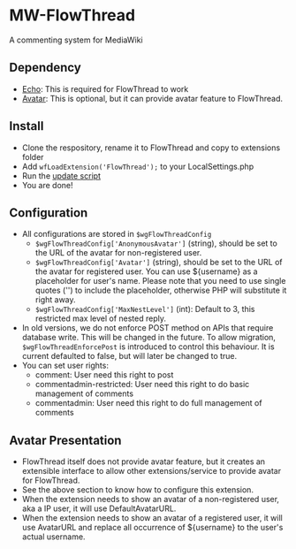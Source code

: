# MW-FlowThread
A commenting system for MediaWiki

## Dependency
* [Echo](https://www.mediawiki.org/wiki/Extension:Echo): This is required for FlowThread to work
* [Avatar](https://github.com/nbdd0121/MW-Avatar): This is optional, but it can provide avatar feature to FlowThread.

## Install
* Clone the respository, rename it to FlowThread and copy to extensions folder
* Add `wfLoadExtension('FlowThread');` to your LocalSettings.php
* Run the [update script](https://www.mediawiki.org/wiki/Manual:Update.php)
* You are done!

## Configuration
* All configurations are stored in `$wgFlowThreadConfig`
	* `$wgFlowThreadConfig['AnonymousAvatar']` (string), should be set to the URL of the avatar for non-registered user.
	* `$wgFlowThreadConfig['Avatar']` (string), should be set to the URL of the avatar for registered user. You can use ${username} as a placeholder for user's name. Please note that you need to use single quotes ('') to include the placeholder, otherwise PHP will substitute it right away.
	* `$wgFlowThreadConfig['MaxNestLevel']` (int): Default to 3, this restricted max level of nested reply.
* In old versions, we do not enforce POST method on APIs that require database write. This will be changed in the future. To allow migration, `$wgFlowThreadEnforcePost` is introduced to control this behaviour. It is current defaulted to false, but will later be changed to true.
* You can set user rights: 
	* comment: User need this right to post
	* commentadmin-restricted: User need this right to do basic management of comments
	* commentadmin: User need this right to do full management of comments

## Avatar Presentation
* FlowThread itself does not provide avatar feature, but it creates an extensible interface to allow other extensions/service to provide avatar for FlowThread.
* See the above section to know how to configure this extension.
* When the extension needs to show an avatar of a non-registered user, aka a IP user, it will use DefaultAvatarURL.
* When the extension needs to show an avatar of a registered user, it will use AvatarURL and replace all occurrence of ${username} to the user's actual username.
